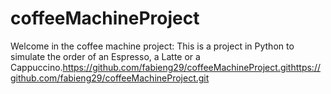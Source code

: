 # coffeeMachineProject

Welcome in the coffee machine project:
This is a project in Python to simulate the order of an Espresso, a Latte or a Cappuccino.https://github.com/fabieng29/coffeeMachineProject.githttps://github.com/fabieng29/coffeeMachineProject.git
